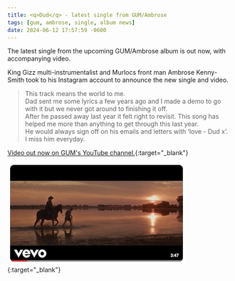 ```yaml
---
title: <q>Dud</q> - latest single from GUM/Ambrose
tags: [gum, ambrose, single, album news]
date: 2024-06-12 17:57:59 -0600
---
```

The latest single from the upcoming GUM/Ambrose album is out now, with accompanying video.

King Gizz multi-instrumentalist and Murlocs front man Ambrose Kenny-Smith took to his Instagram account to announce the new single and video.

> This track means the world to me.<br>
> Dad sent me some lyrics a few years ago and I made a demo to go with it but we never got around to finishing it off.<br>
> After he passed away last year it felt right to revisit. This song has helped me more than anything to get through this last year.<br>
> He would always sign off on his emails and letters with ‘love - Dud x’.<br>
> I miss him everyday.

[Video out now on GUM's YouTube channel.](https://www.youtube.com/watch?v=uLR4hCIHl3c){:target="_blank"}

[![GUM/Ambrose Dud YouTube video screenshot](/assets/img/news/gum-ambrose-dud.jpg)](https://www.youtube.com/watch?v=uLR4hCIHl3c){:target="_blank"}
